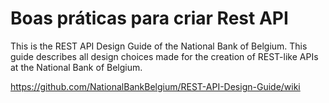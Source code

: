 # Boas práticas para criar Rest API

This is the REST API Design Guide of the National Bank of Belgium. This guide describes all design choices made for the creation of REST-like APIs at the National Bank of Belgium.

https://github.com/NationalBankBelgium/REST-API-Design-Guide/wiki